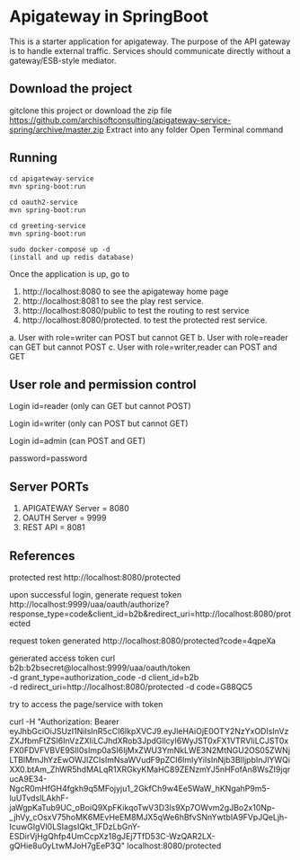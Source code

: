 # Apigateway in SpringBoot

This is a starter application for apigateway. The purpose of the API gateway is to handle external traffic.
Services should communicate directly without a gateway/ESB-style mediator.

## Download the project
gitclone this project or download the zip file https://github.com/archisoftconsulting/apigateway-service-spring/archive/master.zip
Extract into any folder
Open Terminal command


## Running

```
cd apigateway-service
mvn spring-boot:run

cd oauth2-service
mvn spring-boot:run

cd greeting-service
mvn spring-boot:run

sudo docker-compose up -d
(install and up redis database)
```

Once the application is up, go to 


1. http://localhost:8080 to see the apigateway home page
2. http://localhost:8081 to see the play rest service.
3. http://localhost:8080/public to test the routing to rest service
4. http://localhost:8080/protected. to test the protected rest service. 

a. User with role=writer can POST but cannot GET
b. User with role=reader can GET but cannot POST
c. User with role=writer,reader can POST and GET

## User role and permission control

Login id=reader (only can GET but cannot POST)

Login id=writer (only can POST but cannot GET)

Login id=admin  (can POST and GET)

password=password

## Server PORTs

1. APIGATEWAY Server = 8080
2. OAUTH Server = 9999
3. REST API = 8081

## References

protected rest
http://localhost:8080/protected

upon successful login, generate request token
http://localhost:9999/uaa/oauth/authorize?response_type=code&client_id=b2b&redirect_uri=http://localhost:8080/protected

request token generated
http://localhost:8080/protected?code=4qpeXa

generated access token
curl b2b:b2bsecret@localhost:9999/uaa/oauth/token  \
-d grant_type=authorization_code -d client_id=b2b     \
-d redirect_uri=http://localhost:8080/protected -d code=G88QC5

try to access the page/service with token

curl -H "Authorization: Bearer eyJhbGciOiJSUzI1NiIsInR5cCI6IkpXVCJ9.eyJleHAiOjE0OTY2NzYxODIsInVzZXJfbmFtZSI6InVzZXIiLCJhdXRob3JpdGllcyI6WyJST0xFX1VTRVIiLCJST0xFX0FDVFVBVE9SIl0sImp0aSI6IjMxZWU3YmNkLWE3N2MtNGU2OS05ZWNjLTBlMmJhYzEwOWJlZCIsImNsaWVudF9pZCI6ImIyYiIsInNjb3BlIjpbInJlYWQiXX0.btAm_ZhWR5hdMALqR1XRGkyKMaHC89ZENzmYJ5nHFofAn8WsZI9jqrucA9E34-NgcR0mHfGH4fgkh9q5MFojyju1_2GkfCh9w4Ee5WaW_hKNgahP9m5-luUTvdsILAkhF-jaWgpKaTub9UC_oBoiQ9XpFKikqoTwV3D3ls9Xp7OWvm2gJBo2x10Np-_jhVy_cOsxV75hoMK6MEvHeEM8MJX5qWe6hBfvSNnYwtbIA9FVpJQeLjh-IcuwGIgVl0LSIagsIQkt_1FDzLbGnY-ESDirVjHgQhfp4UmCcpXz18gJEj7TfD53C-WzQAR2LX-gQHie8u0yLtwMJoH7gEeP3Q" localhost:8080/protected

